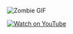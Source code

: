 ![Zombie GIF](https://media2.giphy.com/media/v1.Y2lkPTc5MGI3NjExanUzbXJhMzRhb3g1cDJkbWVvdGJub2ozd2JraWc5bXd6bmk5NHBwZSZlcD12MV9pbnRlcm5hbF9naWZfYnlfaWQmY3Q9Zw/lOrrVbxU0YSdILhNeW/giphy.gif)

[![Watch on YouTube](https://img.youtube.com/vi/hmdzniMJOZs/0.jpg)]([https://www.youtube.com/watch?v=VIDEO_ID](https://www.youtube.com/watch?v=hmdzniMJOZs))
